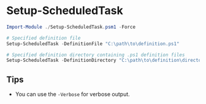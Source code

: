 # Setup-ScheduledTask

```powershell
Import-Module ./Setup-ScheduledTask.psm1 -Force

# Specified definition file
Setup-ScheduledTask -DefinitionFile "C:\path\to\definition.ps1"

# Specified definition directory containing .ps1 definition files
Setup-ScheduledTask -DefinitionDirectory "C:\path\to\definition\directory\"
```

## Tips

- You can use the `-Verbose` for verbose output.
